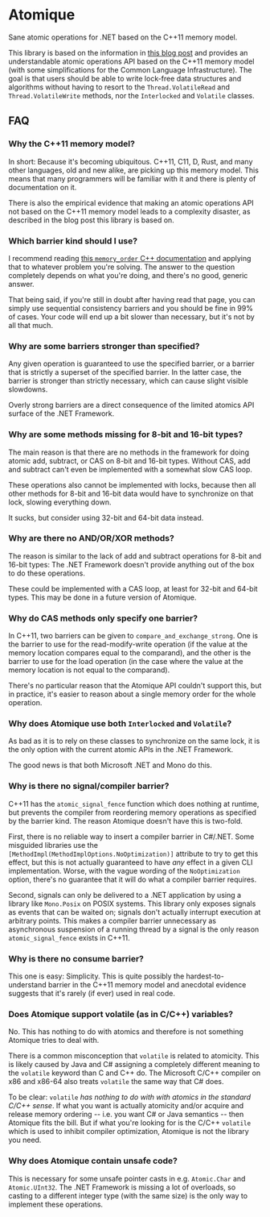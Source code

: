 # Atomique

Sane atomic operations for .NET based on the C++11 memory model.

This library is based on the information in
[this blog post](http://blog.alexrp.com/2014/03/30/dot-net-atomics-and-memory-model-semantics)
and provides an understandable atomic operations API based on the C++11 memory
model (with some simplifications for the Common Language Infrastructure). The
goal is that users should be able to write lock-free data structures and
algorithms without having to resort to the `Thread.VolatileRead` and
`Thread.VolatileWrite` methods, nor the `Interlocked` and `Volatile` classes.

## FAQ

### Why the C++11 memory model?

In short: Because it's becoming ubiquitous. C++11, C11, D, Rust, and many other
languages, old and new alike, are picking up this memory model. This means that
many programmers will be familiar with it and there is plenty of documentation
on it.

There is also the empirical evidence that making an atomic operations API not
based on the C++11 memory model leads to a complexity disaster, as described in
the blog post this library is based on.

### Which barrier kind should I use?

I recommend reading
[this `memory_order` C++ documentation](http://en.cppreference.com/w/cpp/atomic/memory_order)
and applying that to whatever problem you're solving. The answer to the
question completely depends on what you're doing, and there's no good, generic
answer.

That being said, if you're still in doubt after having read that page, you can
simply use sequential consistency barriers and you should be fine in 99% of
cases. Your code will end up a bit slower than necessary, but it's not by all
that much.

### Why are some barriers stronger than specified?

Any given operation is guaranteed to use the specified barrier, or a barrier
that is strictly a superset of the specified barrier. In the latter case, the
barrier is stronger than strictly necessary, which can cause slight visible
slowdowns.

Overly strong barriers are a direct consequence of the limited atomics API
surface of the .NET Framework.

### Why are some methods missing for 8-bit and 16-bit types?

The main reason is that there are no methods in the framework for doing atomic
add, subtract, or CAS on 8-bit and 16-bit types. Without CAS, add and subtract
can't even be implemented with a somewhat slow CAS loop.

These operations also cannot be implemented with locks, because then all other
methods for 8-bit and 16-bit data would have to synchronize on that lock,
slowing everything down.

It sucks, but consider using 32-bit and 64-bit data instead.

### Why are there no AND/OR/XOR methods?

The reason is similar to the lack of add and subtract operations for 8-bit and
16-bit types: The .NET Framework doesn't provide anything out of the box to do
these operations.

These could be implemented with a CAS loop, at least for 32-bit and 64-bit
types. This may be done in a future version of Atomique.

### Why do CAS methods only specify one barrier?

In C++11, two barriers can be given to `compare_and_exchange_strong`. One is
the barrier to use for the read-modify-write operation (if the value at the
memory location compares equal to the comparand), and the other is the
barrier to use for the load operation (in the case where the value at the
memory location is not equal to the comparand).

There's no particular reason that the Atomique API couldn't support this, but
in practice, it's easier to reason about a single memory order for the whole
operation.

### Why does Atomique use both `Interlocked` and `Volatile`?

As bad as it is to rely on these classes to synchronize on the same lock, it is
the only option with the current atomic APIs in the .NET Framework.

The good news is that both Microsoft .NET and Mono do this.

### Why is there no signal/compiler barrier?

C++11 has the `atomic_signal_fence` function which does nothing at runtime, but
prevents the compiler from reordering memory operations as specified by the
barrier kind. The reason Atomique doesn't have this is two-fold.

First, there is no reliable way to insert a compiler barrier in C#/.NET. Some
misguided libraries use the `[MethodImpl(MethodImplOptions.NoOptimization)]`
attribute to try to get this effect, but this is not actually guaranteed to
have *any* effect in a given CLI implementation. Worse, with the vague wording
of the `NoOptimization` option, there's no guarantee that it will do what a
compiler barrier requires.

Second, signals can only be delivered to a .NET application by using a library
like `Mono.Posix` on POSIX systems. This library only exposes signals as events
that can be waited on; signals don't actually interrupt execution at arbitrary
points. This makes a compiler barrier unnecessary as asynchronous suspension
of a running thread by a signal is the only reason `atomic_signal_fence` exists
in C++11.

### Why is there no consume barrier?

This one is easy: Simplicity. This is quite possibly the hardest-to-understand
barrier in the C++11 memory model and anecdotal evidence suggests that it's
rarely (if ever) used in real code.

### Does Atomique support volatile (as in C/C++) variables?

No. This has nothing to do with atomics and therefore is not something Atomique
tries to deal with.

There is a common misconception that `volatile` is related to atomicity. This
is likely caused by Java and C# assigning a completely different meaning to the
`volatile` keyword than C and C++ do. The Microsoft C/C++ compiler on x86 and
x86-64 also treats `volatile` the same way that C# does.

To be clear: `volatile` *has nothing to do with with atomics in the standard
C/C++ sense*. If what you want is actually atomicity and/or acquire and release
memory ordering -- i.e. you want C# or Java semantics -- then Atomique fits the
bill. But if what you're looking for is the C/C++ `volatile` which is used to
inhibit compiler optimization, Atomique is not the library you need.

### Why does Atomique contain unsafe code?

This is necessary for some unsafe pointer casts in e.g. `Atomic.Char` and
`Atomic.UInt32`. The .NET Framework is missing a lot of overloads, so casting
to a different integer type (with the same size) is the only way to implement
these operations.
